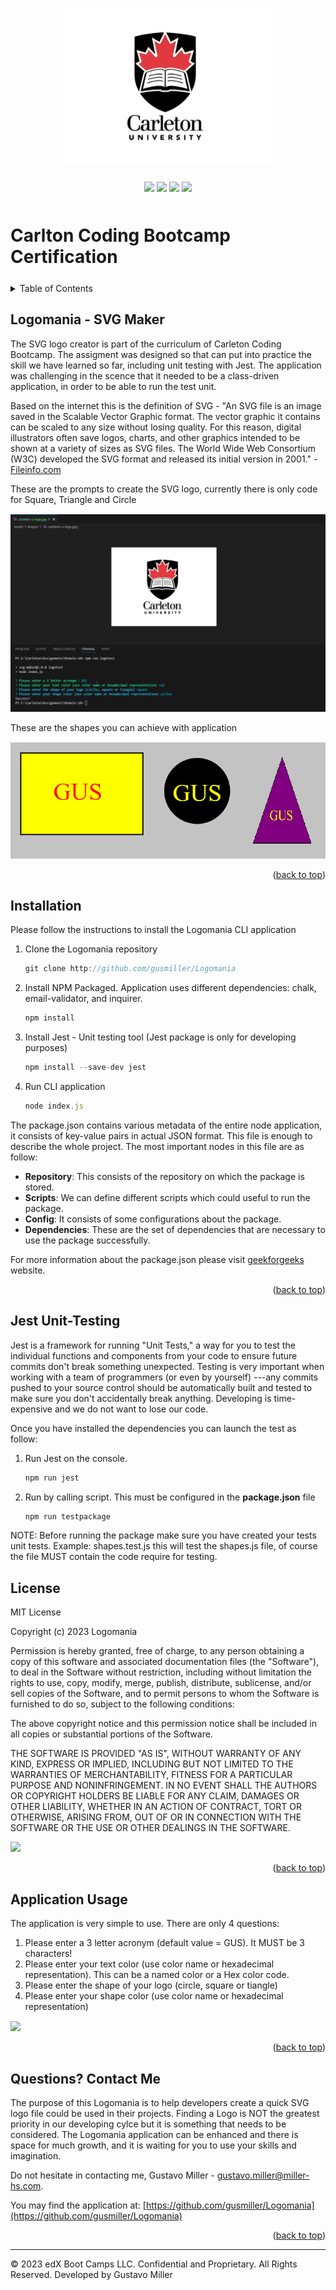 <a id="readme-top" name="readme-top"></a>

<p align="center"><img src="./assets/images/carleton-u-logo.jpg" height="250"></p>

<p align="center" style="margin-top:25px; margin-bottom:50px;">
	<a><img src="https://img.shields.io/static/v1.svg?label=javascript&message=Language&color=cyan"/></a>
	<a><img src="https://img.shields.io/static/v1.svg?label=nodejs&message=Server&color=green"/></a>
	<a><img src="https://img.shields.io/static/v1.svg?label=License&message=MIT&color=cyan"/></a>
	<a><img src="https://img.shields.io/static/v1.svg?label=Unit-Testing&message=Jest&color=blue"/></a>
</p>

# Carlton Coding Bootcamp Certification

<details style="margin-bottom: 25px; margin-top: 25px;">
	<summary>Table of Contents</summary>
	<ol>
		<li><a href="#Description">Generator Description</a></li>
		<li><a href="#installation">Installation</a></li>
		<li><a href="#jest">Unit Testing</a></li>
		<li><a href="#license">License</a></li>
		<li><a href="#usage">Application Usage</a></li>
		<li><a href="#contactme">Questions? Contact Me!</a></li>
	</ol>
</details>
<div id="Description" style="margin-top: 25px;">

## Logomania - SVG Maker

The SVG logo creator is part of the curriculum of Carleton Coding Bootcamp. The assigment was designed so that can put into practice the skill we have learned so far, including unit testing with Jest. The application was challenging in the scence that it needed to be a class-driven application, in order to be able to run the test unit.

Based on the internet this is the definition of SVG - "An SVG file is an image saved in the Scalable Vector Graphic format. The vector graphic it contains can be scaled to any size without losing quality. For this reason, digital illustrators often save logos, charts, and other graphics intended to be shown at a variety of sizes as SVG files. The World Wide Web Consortium (W3C) developed the SVG format and released its initial version in 2001." - [Fileinfo.com](https://fileinfo.com/extension/svg)

These are the prompts to create the SVG logo, currently there is only code for <span class="color:blue;">Square, Triangle and Circle</span>

<div style="margin-top: 15px;">
	<img src="./assets/images/svg001.png">
</div>

These are the shapes you can achieve with application
<div style="margin-top: 15px;">
	<img src="./assets/images/svg002.png">
</div>

</div>

<p align="right">(<a href="#readme-top">back to top</a>)</p>

<div id="installation" style="margin-top: 20px;">

## Installation

Please follow the instructions to install the Logomania CLI application

1. Clone the Logomania repository
	```js
	git clone http://github.com/gusmiller/Logomania
	```
2. Install NPM Packaged. Application uses different dependencies: chalk, email-validator, and inquirer. 
	```js
	npm install
	```
3. Install Jest - Unit testing tool (Jest package is only for developing purposes)
	```js
	npm install --save-dev jest
	```
4. Run CLI application
	```js
	node index.js
	```
The package.json contains various metadata of the entire node application, it consists of key-value pairs in actual JSON format. This file is enough to describe the whole project. The most important nodes in this file are as follow: 

- **Repository**: This consists of the repository on which the package is stored.
- **Scripts**: We can define different scripts which could useful to run the package.
- **Config**: It consists of some configurations about the package.
- **Dependencies**: These are the set of dependencies that are necessary to use the package successfully.

For more information about the package.json please visit [geekforgeeks](https://www.geeksforgeeks.org/what-is-package-json-in-node-js/) website.
</div>

<p align="right">(<a href="#readme-top">back to top</a>)</p>

<div id="jest" style="margin-top: 20px;">

## Jest Unit-Testing

Jest is a framework for running "Unit Tests," a way for you to test the individual functions and components from your code to ensure future commits don't break something unexpected. 
Testing is very important when working with a team of programmers (or even by yourself) ---any commits pushed to your source control should be automatically built and tested to make sure you don't accidentally break anything. Developing is time-expensive and we do not want to lose our code.

Once you have installed the dependencies you can launch the test as follow:

1. Run Jest on the console.
	```js
	npm run jest
	```
2. Run by calling script. This must be configured in the **package.json** file
	```js
	npm run testpackage
	```
NOTE: Before running the package make sure you have created your tests unit tests. Example: shapes.test.js this will test the shapes.js file, of course the file MUST contain the code require for testing.
</div>

<div id="license" style="margin-top: 25px;">

## License

MIT License

Copyright (c) 2023 Logomania

Permission is hereby granted, free of charge, to any person obtaining a copy of this software and associated documentation files (the "Software"), to deal in the Software without restriction, including without limitation the rights to use, copy, modify, merge, publish, distribute, sublicense, and/or sell copies of the Software, and to permit persons to whom the Software is furnished to do so, subject to the following conditions:

The above copyright notice and this permission notice shall be included in all copies or substantial portions of the Software.

THE SOFTWARE IS PROVIDED "AS IS", WITHOUT WARRANTY OF ANY KIND, EXPRESS OR IMPLIED, INCLUDING BUT NOT LIMITED TO THE WARRANTIES OF MERCHANTABILITY, FITNESS FOR A PARTICULAR PURPOSE AND NONINFRINGEMENT. IN NO EVENT SHALL THE AUTHORS OR COPYRIGHT HOLDERS BE LIABLE FOR ANY CLAIM, DAMAGES OR OTHER LIABILITY, WHETHER IN AN ACTION OF CONTRACT, TORT OR OTHERWISE, ARISING FROM, OUT OF OR IN CONNECTION WITH THE SOFTWARE OR THE USE OR OTHER DEALINGS IN THE SOFTWARE.

<a><img src="https://img.shields.io/static/v1.svg?label=License&message=MIT&color=yellow"/></a>

<p align="right">(<a href="#readme-top">back to top</a>)</p>

</div>

<div id="usage" style="margin-top: 25px;">

## Application Usage

The application is very simple to use. There are only 4 questions:

<ol>
<li>Please enter a 3 letter acronym (default value = GUS). It MUST be 3 characters!</li>
<li>Please enter your text color (use color name or hexadecimal representation). This can be a named color or a Hex color code. </li>
<li>Please enter the shape of your logo (circle, square or tiangle)</li>
<li>Please enter your shape color (use color name or hexadecimal representation)</li>
</ol>

<div style="margin-top: 15px;">
	<img src="./assets/images/Logomania.gif">
</div>

<p align="right">(<a href="#readme-top">back to top</a>)</p>

</div>

<div id="contactme" style="margin-top: 25px;">

## Questions? Contact Me 

The purpose of this Logomania is to help developers create a quick SVG logo file could be used in their projects. Finding a Logo is NOT the greatest priority in our developing cylce but it is something that needs to be considered. The Logomania application can be enhanced and there is space for much growth, and it is waiting for you to use your skills and imagination.

Do not hesitate in contacting me, Gustavo Miller - gustavo.miller@miller-hs.com.

You may find the application at: [https://github.com/gusmiller/Logomania](https://github.com/gusmiller/Logomania)

<p align="right">(<a href="#readme-top">back to top</a>)</p>

</div>

---
© 2023 edX Boot Camps LLC. Confidential and Proprietary. All Rights Reserved. Developed by Gustavo Miller